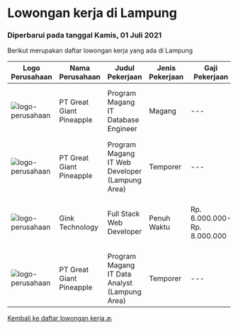 
  # Lowongan kerja di Lampung

  ### Diperbarui pada tanggal Kamis, 01 Juli 2021

  Berikut merupakan daftar lowongan kerja yang ada di Lampung

  |Logo Perusahaan | Nama Perusahaan | Judul Pekerjaan | Jenis Pekerjaan | Gaji Pekerjaan | Lokasi | Deskripsi | Tanggal diunggah | Pranala |
  | -------------- | --------------- | --------------- | --------- | --------- | -------------- | ------- | ----------- | ----------- |
  |![logo-perusahaan](https://image-service-cdn.seek.com.au/fa10d5eab972dbf0d65f5798aa4ea213f3543394/ee4dce1061f3f616224767ad58cb2fc751b8d2dc)|PT Great Giant Pineapple|Program Magang IT Database Engineer|Magang|---|Lampung|Requirement: Knowledgeable in SQL Server Analysis, SQL Server Integration, SQL Server Reporting, and SQL Server Configuration Knowledgeable with SAP...|Sabtu, 26 Juni 2021|https://www.jobstreet.co.id/id/job/program-magang-it-database-engineer-3558839?token=0~c841fc2e-168b-4778-b334-9a1f63bd2a3a&sectionRank=1&jobId=jobstreet-id-job-3558839|
|![logo-perusahaan](https://image-service-cdn.seek.com.au/fa10d5eab972dbf0d65f5798aa4ea213f3543394/ee4dce1061f3f616224767ad58cb2fc751b8d2dc)|PT Great Giant Pineapple|Program Magang IT Web Developer (Lampung Area)|Temporer|---|Lampung|Design, develop and maintain the Web Page of the platform. Developing the product, modification as required, and design database if needed for...|Jumat, 25 Juni 2021|https://www.jobstreet.co.id/id/job/program-magang-it-web-developer-lampung-area-3557580?token=0~c841fc2e-168b-4778-b334-9a1f63bd2a3a&sectionRank=2&jobId=jobstreet-id-job-3557580|
|![logo-perusahaan](https://image-service-cdn.seek.com.au/7db9ae711c4d51b5f3a283b3c8d704bd9502124a/ee4dce1061f3f616224767ad58cb2fc751b8d2dc)|Gink Technology|Full Stack Web Developer|Penuh Waktu|Rp. 6.000.000-Rp. 8.000.000|Bandar Lampung|Candidate must possess at least Bachelor's Degree in Engineering (Computer/Telecommunication), Computer Science/Information Technology, Computer...|Kamis, 24 Juni 2021|https://www.jobstreet.co.id/id/job/full-stack-web-developer-3565029?token=0~c841fc2e-168b-4778-b334-9a1f63bd2a3a&sectionRank=3&jobId=jobstreet-id-job-3565029|
|![logo-perusahaan](https://image-service-cdn.seek.com.au/fa10d5eab972dbf0d65f5798aa4ea213f3543394/ee4dce1061f3f616224767ad58cb2fc751b8d2dc)|PT Great Giant Pineapple|Program Magang IT Data Analyst (Lampung Area)|Temporer|---|Lampung|Managing master data, including creation, updates, and deletion. Managing users and user roles. Provide quality assurance of imported data. Processing...|Rabu, 16 Juni 2021|https://www.jobstreet.co.id/id/job/program-magang-it-data-analyst-lampung-area-3557578?token=0~c841fc2e-168b-4778-b334-9a1f63bd2a3a&sectionRank=4&jobId=jobstreet-id-job-3557578|


  [Kembali ke daftar lowongan kerja 🔙](../README.md#daftar-lowongan-kerja)
  
